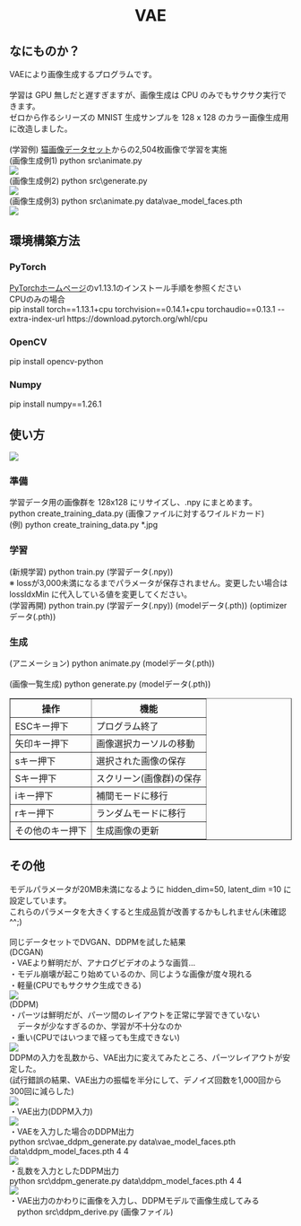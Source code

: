 <html lang="ja">
    <head>
        <meta charset="utf-8" />
    </head>
    <body>
        <h1><center>VAE</center></h1>
        <h2>なにものか？</h2>
        <p>
            VAEにより画像生成するプログラムです。<br><br>
            学習は GPU 無しだと遅すぎますが、画像生成は CPU のみでもサクサク実行できます。<br>
            ゼロから作るシリーズの MNIST 生成サンプルを 128 x 128 のカラー画像生成用に改造しました。<br><br>
            (学習例) <a href="https://images.cv/download/cat_face/5444">猫画像データセット</a>からの2,504枚画像で学習を実施<br>
            (画像生成例1) python src\animate.py<br>
            <img src="images/cats.gif"><br>
            (画像生成例2) python src\generate.py<br>
            <img src="images/cats.png"><br>
            (画像生成例3) python src\animate.py data\vae_model_faces.pth<br>
            <img src="images/faces.gif"><br>
        </p>
        <h2>環境構築方法</h2>
        <h3>PyTorch</h3>
        <p>
              <a href="https://pytorch.org/get-started/previous-versions/">PyTorchホームページ</a>のv1.13.1のインストール手順を参照ください<br>
              CPUのみの場合<br>
              pip install torch==1.13.1+cpu torchvision==0.14.1+cpu torchaudio==0.13.1 --extra-index-url https://download.pytorch.org/whl/cpu
        </p>
        <h3>OpenCV</h3>
        <p>
              pip install opencv-python<br>
        </p>
        <h3>Numpy</h3>
        <p>
              pip install numpy==1.26.1
        </p>
        <h2>使い方</h2>
        <img src="images/workflow.svg">
        <h3>準備</h3>
        <p>
            学習データ用の画像群を 128x128 にリサイズし、.npy にまとめます。<br>
            python create_training_data.py (画像ファイルに対するワイルドカード)<br>
            (例) python create_training_data.py  *.jpg
        </p>
        <h3>学習</h3>
        <p>
            (新規学習) python train.py (学習データ(.npy))<br>
            ※ lossが3,000未満になるまでパラメータが保存されません。変更したい場合は lossIdxMin に代入している値を変更してください。<br>
            (学習再開) python train.py (学習データ(.npy)) (modelデータ(.pth)) (optimizerデータ(.pth))<br>
        </p>
        <h3>生成</h3>
        <p>
            (アニメーション) python animate.py (modelデータ(.pth))<br>
            <br>
            (画像一覧生成)   python generate.py (modelデータ(.pth))<br>
            <table border="1">
                <tr><th>操作</th><th>機能</th></tr>
                <tr><td>ESCキー押下</td><td>プログラム終了</td></tr>
                <tr><td>矢印キー押下</td><td>画像選択カーソルの移動</td></tr>
                <tr><td>sキー押下</td><td>選択された画像の保存</td></tr>
                <tr><td>Sキー押下</td><td>スクリーン(画像群)の保存</td></tr>
                <tr><td>iキー押下</td><td>補間モードに移行</td></tr>
                <tr><td>rキー押下</td><td>ランダムモードに移行</td></tr>
                <tr><td>その他のキー押下</td><td>生成画像の更新</td></tr>
            </table>
        </p>
        <h2>その他</h2>
        <p>
            モデルパラメータが20MB未満になるように hidden_dim=50, latent_dim =10 に設定しています。<br>
            これらのパラメータを大きくすると生成品質が改善するかもしれません(未確認^^;)<br>
            <br>
            同じデータセットでDVGAN、DDPMを試した結果<br>
            (DCGAN)<br>
            ・VAEより鮮明だが、アナログビデオのような画質...<br>
            ・モデル崩壊が起こり始めているのか、同じような画像が度々現れる<br>
            ・軽量(CPUでもサクサク生成できる)<br>
            <img src="images/example_dcgan.png"><br>
            (DDPM)<br>
            ・パーツは鮮明だが、パーツ間のレイアウトを正常に学習できていない<br>
            　データが少なすぎるのか、学習が不十分なのか<br>
            ・重い(CPUではいつまで経っても生成できない)<br>
            <img src="images/example_ddpm.png"><br>
            DDPMの入力を乱数から、VAE出力に変えてみたところ、パーツレイアウトが安定した。<br>
            (試行錯誤の結果、VAE出力の振幅を半分にして、デノイズ回数を1,000回から300回に減らした)<br>
            <img src="images/workflow.png"><br>
            ・VAE出力(DDPM入力)<br>
            <img src="images/VAE.png"><br>
            ・VAEを入力した場合のDDPM出力<br>
              python src\vae_ddpm_generate.py data\vae_model_faces.pth data\ddpm_model_faces.pth 4 4<br>
            <img src="images/ddpm_w_vae.png"><br>
            ・乱数を入力としたDDPM出力<br>
              python src\ddpm_generate.py data\ddpm_model_faces.pth 4 4<br>
            <img src="images/ddpm_wo_vae.png"><br>
            ・VAE出力のかわりに画像を入力し、DDPMモデルで画像生成してみる<br>
            　python src\ddpm_derive.py (画像ファイル)<br>
        </p>
    </body>
</html>

